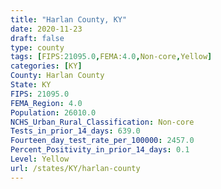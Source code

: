 ```yaml
---
title: "Harlan County, KY"
date: 2020-11-23
draft: false
type: county
tags: [FIPS:21095.0,FEMA:4.0,Non-core,Yellow]
categories: [KY]
County: Harlan County
State: KY
FIPS: 21095.0
FEMA_Region: 4.0
Population: 26010.0
NCHS_Urban_Rural_Classification: Non-core
Tests_in_prior_14_days: 639.0
Fourteen_day_test_rate_per_100000: 2457.0
Percent_Positivity_in_prior_14_days: 0.1
Level: Yellow
url: /states/KY/harlan-county
---
```



